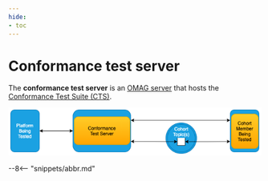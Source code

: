 ```yaml
---
hide:
- toc
---
```


<!-- SPDX-License-Identifier: CC-BY-4.0 -->
<!-- Copyright Contributors to the Egeria project 2020. -->

# Conformance test server

The **conformance test server** is an [OMAG server](/egeria-docs/concepts/omag-server)
that hosts the [Conformance Test Suite (CTS)](/egeria-docs/guides/cts).

![Conformance test server hosting the conformance test suite](conformance-test-server.png)

--8<-- "snippets/abbr.md"
